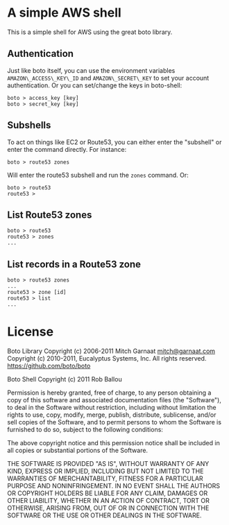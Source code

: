 # A simple AWS shell

This is a simple shell for AWS using the great boto library. 

## Authentication

Just like boto itself, you can use the environment variables `AMAZON\_ACCESS\_KEY\_ID` and `AMAZON\_SECRET\_KEY` to set your account authentication. Or you can set/change the keys in boto-shell:

    boto > access_key [key]
    boto > secret_key [key]

## Subshells

To act on things like EC2 or Route53, you can either enter the "subshell" or enter the command directly. For instance:

    boto > route53 zones

Will enter the route53 subshell and run the `zones` command. Or:

    boto > route53
    route53 > 

## List Route53 zones

    boto > route53
    route53 > zones
    ...

## List records in a Route53 zone

    boto > route53 zones
    ...
    route53 > zone [id]
    route53 > list
    ...

# License

Boto Library 
Copyright (c) 2006-2011 Mitch Garnaat mitch@garnaat.com Copyright (c) 2010-2011, Eucalyptus Systems, Inc. All rights reserved.
https://github.com/boto/boto

Boto Shell Copyright (c) 2011 Rob Ballou

Permission is hereby granted, free of charge, to any person obtaining a copy of this software and associated documentation files (the "Software"), to deal in the Software without restriction, including without limitation the rights to use, copy, modify, merge, publish, distribute, sublicense, and/or sell copies of the Software, and to permit persons to whom the Software is furnished to do so, subject to the following conditions:

The above copyright notice and this permission notice shall be included in all copies or substantial portions of the Software.

THE SOFTWARE IS PROVIDED "AS IS", WITHOUT WARRANTY OF ANY KIND, EXPRESS OR IMPLIED, INCLUDING BUT NOT LIMITED TO THE WARRANTIES OF MERCHANTABILITY, FITNESS FOR A PARTICULAR PURPOSE AND NONINFRINGEMENT. IN NO EVENT SHALL THE AUTHORS OR COPYRIGHT HOLDERS BE LIABLE FOR ANY CLAIM, DAMAGES OR OTHER LIABILITY, WHETHER IN AN ACTION OF CONTRACT, TORT OR OTHERWISE, ARISING FROM, OUT OF OR IN CONNECTION WITH THE SOFTWARE OR THE USE OR OTHER DEALINGS IN THE SOFTWARE.